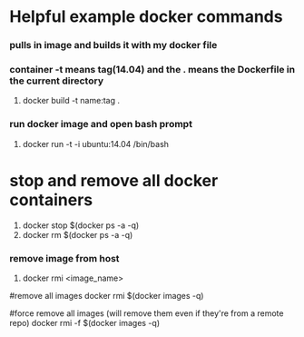 # Helpful example docker commands

### pulls in image and builds it with my docker file
### container -t means tag(14.04) and the . means the Dockerfile in the current directory
1. docker build -t name:tag .

### run docker image and open bash prompt
1. docker run -t -i ubuntu:14.04 /bin/bash

# stop and remove all docker containers
1. docker stop $(docker ps -a -q)
2. docker rm $(docker ps -a -q)

### remove image from host
1. docker rmi <image_name>

#remove all images
docker rmi $(docker images -q)

#force remove all images (will remove them even if they're from a remote repo)
docker rmi -f $(docker images -q)